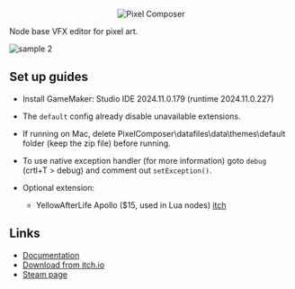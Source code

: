 <p align="center">
  <img src="https://github.com/Ttanasart-pt/Pixel-Composer/blob/6ed587ed6cd52317f6870836c1188ad914c834d4/img/s_banner.png" alt="Pixel Composer"/>
</p>

Node base VFX editor for pixel art.

![sample 2](https://github.com/Ttanasart-pt/Pixel-Composer/blob/2986c4c6131e8729437bdd785bde11980056678c/img/sample%202.gif)

## Set up guides
- Install GameMaker: Studio IDE 2024.11.0.179 (runtime 2024.11.0.227)
- The `default` config already disable unavailable extensions.
- If running on Mac, delete  PixelComposer\datafiles\data\themes\default folder (keep the zip file) before running.
- To use native exception handler (for more information) goto `debug` (crtl+T > debug) and comment out `setException()`.

- Optional extension:
    + YellowAfterLife Apollo ($15, used in Lua nodes) [itch](https://yellowafterlife.itch.io/gamemaker-lua)

## Links

- [Documentation](https://pixel-composer-doc.readthedocs.io/en/latest/ui/)
- [Download from itch.io](https://makham.itch.io/pixel-composer)
- [Steam page](https://store.steampowered.com/app/2299510?beta=0)

